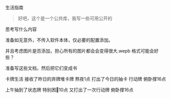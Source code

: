 生活指南

> 好吧，这个是一个公共库，我写一些可用公开的

思考写什么内容

准备如无意外，不传入软件本体，仅必要的配置添加。

并且考虑图片是否添加，担心所有的图片都会会变得很大.wepb 格式可能会好些？


准备写这些文档，然后把它们变成书

卡牌生活
接收了昨日的弃牌堆卡牌 熬夜1点
打出了今日的抽卡 行动牌 俯卧撑16点

上午抽到了状态牌 特别困🥱10点
又打出了一次行动牌 俯卧撑16点
